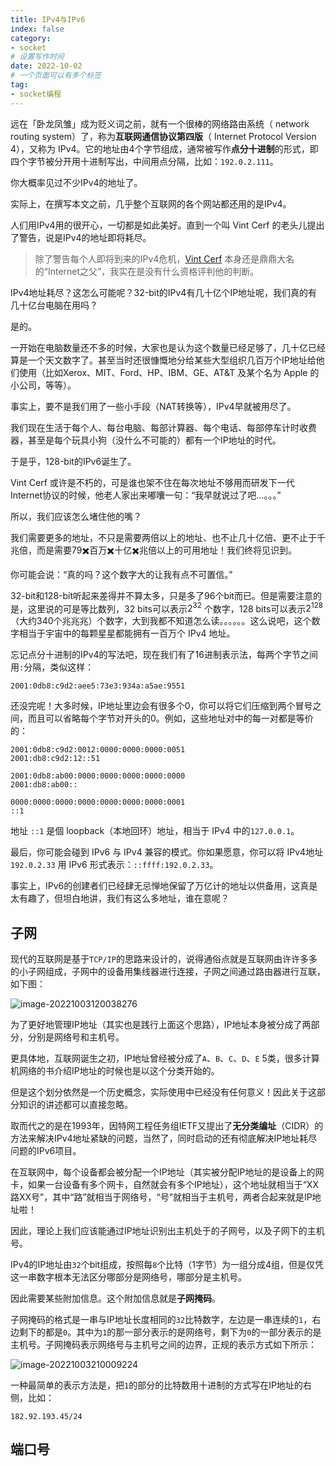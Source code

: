 ```yaml
---
title: IPv4与IPv6
index: false
category:
- socket
# 设置写作时间
date: 2022-10-02
# 一个页面可以有多个标签
tag:
- socket编程
---
```


远在「卧龙凤雏」成为贬义词之前，就有一个很棒的网络路由系统（ network routing system）了，称为**互联网通信协议第四版**（ Internet Protocol Version 4），又称为 IPv4。它的地址由4个字节组成，通常被写作**点分十进制**的形式，即四个字节被分开用十进制写出，中间用点分隔，比如：`192.0.2.111`。

你大概率见过不少IPv4的地址了。

实际上，在撰写本文之前，几乎整个互联网的各个网站都还用的是IPv4。

人们用IPv4用的很开心，一切都是如此美好。直到一个叫 Vint Cerf 的老头儿提出了警告，说是IPv4的地址即将耗尽。

> 除了警告每个人即将到来的IPv4危机，[Vint Cerf](https://en.wikipedia.org/wiki/Vint_Cerf) 本身还是鼎鼎大名的“Internet之父”，我实在是没有什么资格评判他的判断。

IPv4地址耗尽？这怎么可能呢？32-bit的IPv4有几十亿个IP地址呢，我们真的有几十亿台电脑在用吗？

是的。

一开始在电脑数量还不多的时候，大家也是认为这个数量已经足够了，几十亿已经算是一个天文数字了。甚至当时还很慷慨地分给某些大型组织几百万个IP地址给他们使用（比如Xerox、MIT、Ford、HP、IBM、GE、AT&T 及某个名为 Apple 的小公司，等等）。

事实上，要不是我们用了一些小手段（NAT转换等），IPv4早就被用尽了。

我们现在生活于每个人、每台电脑、每部计算器、每个电话、每部停车计时收费器，甚至是每个玩具小狗（没什么不可能的）都有一个IP地址的时代。

于是乎，128-bit的IPv6诞生了。

Vint Cerf 或许是不朽的，可是谁也架不住在每次地址不够用而研发下一代Internet协议的时候，他老人家出来嘟囔一句：“我早就说过了吧...。。。”

所以，我们应该怎么堵住他的嘴？

我们需要更多的地址，不只是需要两倍以上的地址、也不止几十亿倍、更不止于千兆倍，而是需要79✖️百万✖️十亿✖️兆倍以上的可用地址！我们终将见识到。

你可能会说：“真的吗？这个数字大的让我有点不可置信。”

32-bit和128-bit听起来差得并不算太多，只是多了96个bit而已。但是需要注意的是，这里说的可是等比数列，32 bits可以表示$2^{32}$ 个数字，128 bits可以表示$2^{128}$（大约340个兆兆兆）个数字，大到我都不知道怎么读。。。。。。这么说吧，这个数字相当于宇宙中的每颗星星都能拥有一百万个 IPv4 地址。

忘记点分十进制的IPv4的写法吧，现在我们有了16进制表示法，每两个字节之间用`:`分隔，类似这样：

```
2001:0db8:c9d2:aee5:73e3:934a:a5ae:9551
```

还没完呢！大多时候，IP地址里边会有很多个0，你可以将它们压缩到两个冒号之间，而且可以省略每个字节对开头的0。例如，这些地址对中的每一对都是等价的：

```
2001:0db8:c9d2:0012:0000:0000:0000:0051
2001:db8:c9d2:12::51
    
2001:0db8:ab00:0000:0000:0000:0000:0000
2001:db8:ab00::
    
0000:0000:0000:0000:0000:0000:0000:0001
::1
```

地址 `::1` 是個 loopback（本地回环）地址，相当于 IPv4 中的`127.0.0.1`。

最后，你可能会碰到 IPv6 与 IPv4 兼容的模式。你如果愿意，你可以将 IPv4地址 `192.0.2.33` 用 IPv6 形式表示：`::ffff:192.0.2.33`。

事实上，IPv6的创建者们已经肆无忌惮地保留了万亿计的地址以供备用，这真是太有趣了，但坦白地讲，我们有这么多地址，谁在意呢？

## 子网

现代的互联网是基于`TCP/IP`的思路来设计的，说得通俗点就是互联网由许许多多的小子网组成，子网中的设备用集线器进行连接，子网之间通过路由器进行互联，如下图：

![image-20221003120038276](http://qiniu.chanmufeng.com/2022-10-03-040038.png)

为了更好地管理IP地址（其实也是践行上面这个思路），IP地址本身被分成了两部分，分别是网络号和主机号。

更具体地，互联网诞生之初，IP地址曾经被分成了`A`、`B`、`C`、`D`、`E` 5类，很多计算机网络的书介绍IP地址的时候也是以这个分类开始的。

但是这个划分依然是一个历史概念，实际使用中已经没有任何意义！因此关于这部分知识的讲述都可以直接忽略。

取而代之的是在1993年，因特网工程任务组IETF又提出了**无分类编址**（CIDR）的方法来解决IPv4地址紧缺的问题，当然了，同时启动的还有彻底解决IP地址耗尽问题的IPv6项目。

在互联网中，每个设备都会被分配一个IP地址（其实被分配IP地址的是设备上的网卡，如果一台设备有多个网卡，自然就会有多个IP地址），这个地址就相当于“XX路XX号”，其中“路”就相当于网络号，“号”就相当于主机号，两者合起来就是IP地址啦！

因此，理论上我们应该能通过IP地址识别出主机处于的子网号，以及子网下的主机号。

IPv4的IP地址由`32`个bit组成，按照每`8`个比特（1字节）为一组分成4组，但是仅凭这一串数字根本无法区分哪部分是网络号，哪部分是主机号。

因此需要某些附加信息。这个附加信息就是**子网掩码**。

子网掩码的格式是一串与IP地址长度相同的`32`比特数字，左边是一串连续的`1`，右边剩下的都是`0`。其中为`1`的那一部分表示的是网络号，剩下为`0`的一部分表示的是主机号。子网掩码表示网络号与主机号之间的边界，正规的表示方式如下所示：

![image-20221003210009224](http://qiniu.chanmufeng.com/2022-10-03-130009.png)

一种最简单的表示方法是，把`1`的部分的比特数用十进制的方式写在IP地址的右侧，比如：

```
182.92.193.45/24
```

## 端口号
